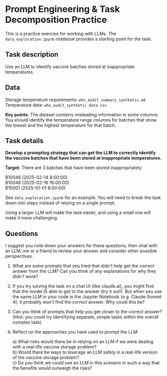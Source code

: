 # Prompt Engineering & Task Decomposition Practice
This is a practice exercise for working with LLMs. The `data_exploration.ipynb` notebook provides a starting point for the task.

## Task description

Use an LLM to identify vaccine batches stored at inappropriate temperatures.

## Data

Storage temperature requirements: `who_audit_summary_synthetic.md`  
Temperature data: `who_audit_synthetic_data.csv`  

**Key points**: The dataset contains misleading information in some columns. You should identify the temperature range columns for batches that show the lowest and the highest temperature for that batch.

## Task details
**Develop a prompting strategy that can get the LLM to correctly identify the vaccine batches that have been stored at inappropriate temperatures.**  

**Target:** There are 3 batches that have been stored inappropriately:

B10046 (2025-02-14 8:00:00)  
B10048 (2025-02-16 16:00:00)  
B10001 (2025-01-01 8:00:00)  

See `data_exploration.ipynb` for an example. You will need to break the task down into steps instead of relying on a single prompt. 

Using a larger LLM will make the task easier, and using a small one will make it more challenging.


## Questions

I suggest you note down your answers for these questions, then chat with an LLM, me or a friend to review your answer and consider other possible perspectives.  

1. What are some prompts that you tried that didn't help get the correct answer from the LLM? Can you think of any explanations for why they didn't work?  

2. If you try solving the task on a chat UI (like claude.ai), you might find that the model IS able to get to the answer (try it out!). But when you use the same LLM in your code in the Jupyter Notebook (e.g. Claude Sonnet 4), it probably won't find the correct answer. Why could this be?  

3. Can you think of prompts that help you get closer to the correct answer? (Hint: you could try identifying separate, simple tasks within the overall complex task)  

4. Reflect on the approaches you have used to prompt the LLM:  

    a) What risks would there be in relying on an LLM if we were dealing with a real-life vaccine storage problem?  
    b) Would there be ways to leverage an LLM safely in a real-life version of the vaccine storage problem?  
    c) Do you think we could use an LLM in this scenario in such a way that the benefits would outweigh the risks?  